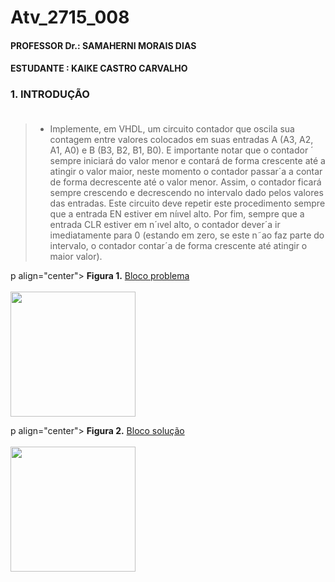 # Atv_2715_008
#### PROFESSOR Dr.: SAMAHERNI MORAIS DIAS 
#### ESTUDANTE    : KAIKE CASTRO CARVALHO


### 1. INTRODUÇÃO <br/> <br/>

> - Implemente, em VHDL, um circuito contador que oscila sua contagem entre valores colocados
em suas entradas A (A3, A2, A1, A0) e B (B3, B2, B1, B0). E importante notar que o contador ´
sempre iniciará do valor menor e contará de forma crescente até a atingir o valor maior, neste
momento o contador passar´a a contar de forma decrescente até o valor menor. Assim, o contador
ficará sempre crescendo e decrescendo no intervalo dado pelos valores das entradas. Este circuito
deve repetir este procedimento sempre que a entrada EN estiver em níıvel alto. Por fim, sempre
que a entrada CLR estiver em n´ıvel alto, o contador dever´a ir imediatamente para 0 (estando
em zero, se este n˜ao faz parte do intervalo, o contador contar´a de forma crescente até atingir o
maior valor).


p align="center">
  <b>Figura 1.</b>
 <a href="#">Bloco problema</a> 
 <br><br>
<img src="https://user-images.githubusercontent.com/42541528/65446743-627ee280-de0b-11e9-812f-8ae02559c97a.png" width="200" heigth="200"> 
 </p>
 
 
p align="center">
  <b>Figura 2.</b>
 <a href="#">Bloco solução</a> 
 <br><br>
<img src="https://user-images.githubusercontent.com/42541528/65446786-7b879380-de0b-11e9-86af-d692ab54b0d4.png" width="200" heigth="200"> 
 </p>
